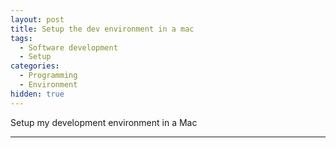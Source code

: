 ```yaml
---
layout: post
title: Setup the dev environment in a mac
tags:
  - Software development
  - Setup
categories:
  - Programming
  - Environment
hidden: true  
---
```


Setup my development environment in a Mac

---
